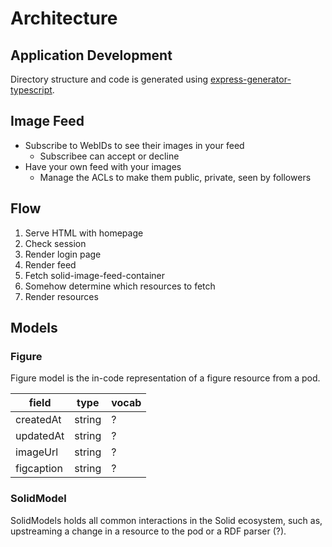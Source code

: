 # Architecture

## Application Development

Directory structure and code is generated using [express-generator-typescript](https://github.com/seanpmaxwell/express-generator-typescript#readme).

## Image Feed

* Subscribe to WebIDs to see their images in your feed
  * Subscribee can accept or decline
* Have your own feed with your images
  * Manage the ACLs to make them public, private, seen by followers

## Flow

1. Serve HTML with homepage
1. Check session
1. Render login page
1. Render feed
  1. Fetch solid-image-feed-container
  1. Somehow determine which resources to fetch
  1. Render resources

## Models

### Figure

Figure model is the in-code representation of a figure resource from a pod.

| field | type | vocab |
| - | - | - |
| createdAt | string | ? |
| updatedAt | string | ? |
| imageUrl | string | ? |
| figcaption | string | ? |

### SolidModel

SolidModels holds all common interactions in the Solid ecosystem, such as, upstreaming a change in a resource to the pod or a RDF parser (?).
